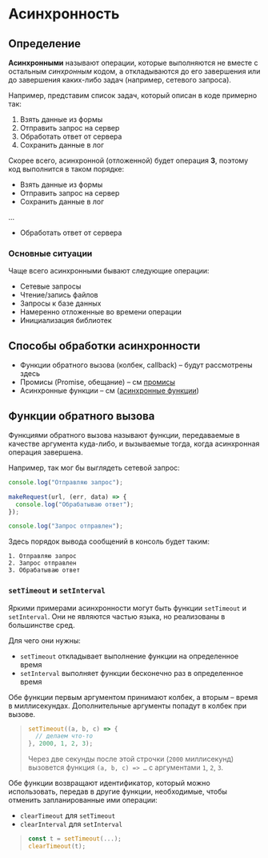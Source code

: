 # Асинхронность

## Определение

**Асинхронными** называют операции, которые выполняются не вместе с остальным *синхронным* кодом, а откладываются до его завершения или до завершения каких-либо задач (например, сетевого запроса).

Например, представим список задач, который описан в коде примерно так:

1. Взять данные из формы
2. Отправить запрос на сервер
3. Обработать ответ от сервера
4. Сохранить данные в лог

Скорее всего, асинхронной (отложенной) будет операция **3**, поэтому код выполнится в таком порядке:

- Взять данные из формы
- Отправить запрос на сервер
- Сохранить данные в лог

...

- Обработать ответ от сервера

### Основные ситуации

Чаще всего асинхронными бывают следующие операции:

* Сетевые запросы
* Чтение/запись файлов
* Запросы к базе данных
* Намеренно отложенные во времени операции
* Инициализация библиотек

## Способы обработки асинхронности

* Функции обратного вызова (колбек, callback) – будут рассмотрены здесь
* Промисы (Promise, обещание) – см [промисы](async_promises.md)
* Асинхронные функции – см ([асинхронные функции](async_async_fn.md))

## Функции обратного вызова

Функциями обратного вызова называют функции, передаваемые в качестве аргумента куда-либо, и вызываемые тогда, когда асинхронная операция завершена. 

Например, так мог бы выглядеть сетевой запрос:

```javascript
console.log("Отправляю запрос");

makeRequest(url, (err, data) => {
  console.log("Обрабатываю ответ");
});

console.log("Запрос отправлен");
```

Здесь порядок вывода сообщений в консоль будет таким:

```
1. Отправляю запрос
2. Запрос отправлен
3. Обрабатываю ответ
```

### `setTimeout` и `setInterval`

Яркими примерами асинхронности могут быть функции `setTimeout` и `setInterval`. Они не являются частью языка, но реализованы в большинстве сред. 

Для чего они нужны:

* `setTimeout` откладывает выполнение функции на определенное время
* `setInterval` выполняет функции бесконечно раз в определенное время

Обе функции первым аргументом принимают колбек, а вторым – время в миллисекундах. Дополнительные аргументы попадут в колбек при вызове.

> ```javascript
> setTimeout((a, b, c) => {
>   // делаем что-то
> }, 2000, 1, 2, 3);
> ```
>
> Через две секунды после этой строчки (`2000` миллисекунд) вызовется функция `(a, b, c) => …` с аргументами `1`, `2`, `3`.

Обе функции возвращают идентификатор, который можно использовать, передав в другие функции, необходимые, чтобы отменить запланированные ими операции:

* `clearTimeout` для `setTimeout`
* `clearInterval` для `setInterval`

> ```javascript
> const t = setTimeout(...);
> clearTimeout(t);
> ```


